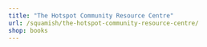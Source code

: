 ```yaml
---
title: "The Hotspot Community Resource Centre"
url: /squamish/the-hotspot-community-resource-centre/
shop: books
---
```

